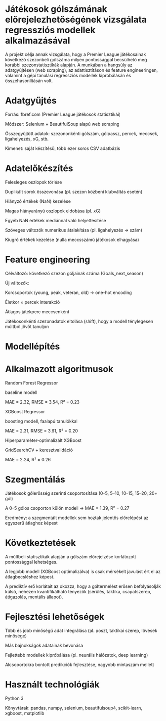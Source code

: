 # Játékosok gólszámának előrejelezhetőségének vizsgálata regressziós modellek alkalmazásával

A projekt célja annak vizsgálata, hogy a Premier League játékosainak következő szezonbeli gólszáma milyen pontossággal becsülhető meg korábbi szezonstatisztikák alapján. A munkában a hangsúly az adatgyűjtésen (web scraping), az adattisztításon és feature engineeringen, valamint a gépi tanulási regressziós modellek kipróbálásán és összehasonlításán volt.

# Adatgyűjtés

Forrás: fbref.com
 (Premier League játékosok statisztikái)

Módszer: Selenium + BeautifulSoup alapú web scraping

Összegyűjtött adatok: szezononkénti gólszám, gólpassz, percek, meccsek, ligahelyezés, xG, stb.

Kimenet: saját készítésű, több ezer soros CSV adatbázis

# Adatelőkészítés

Felesleges oszlopok törlése

Duplikált sorok összevonása (pl. szezon közbeni klubváltás esetén)

Hiányzó értékek (NaN) kezelése

Magas hiányarányú oszlopok eldobása (pl. xG)

Egyéb NaN értékek mediánnal való helyettesítése

Szöveges változók numerikus átalakítása (pl. ligahelyezés → szám)

Kiugró értékek kezelése (nulla meccsszámú játékosok elhagyása)

# Feature engineering

Célváltozó: következő szezon góljainak száma (Goals_next_season)

Új változók:

Korcsoportok (young, peak, veteran, old) → one-hot encoding

Életkor × percek interakció

Átlagos játékperc meccsenként

Játékosonkénti szezonadatok eltolása (shift), hogy a modell ténylegesen múltból jövőt tanuljon

# Modellépítés
# Alkalmazott algoritmusok

Random Forest Regressor

baseline modell

MAE = 2.32, RMSE = 3.54, R² = 0.23

XGBoost Regressor

boosting modell, faalapú tanulókkal

MAE = 2.31, RMSE = 3.61, R² = 0.20

Hiperparaméter-optimalizált XGBoost

GridSearchCV + keresztvalidáció

MAE = 2.24, R² = 0.26

# Szegmentálás

Játékosok gólerősség szerinti csoportosítása (0–5, 5–10, 10–15, 15–20, 20+ gól)

A 0–5 gólos csoporton külön modell → MAE = 1.39, R² = 0.27

Eredmény: a szegmentált modellek sem hoztak jelentős előrelépést az egyszerű átlaghoz képest

# Következtetések

A múltbeli statisztikák alapján a gólszám előrejelzése korlátozott pontossággal lehetséges.

A legjobb modell (XGBoost optimalizálva) is csak mérsékelt javulást ért el az átlagbecsléshez képest.

A prediktív erő korlátait az okozza, hogy a góltermelést erősen befolyásolják külső, nehezen kvantifikálható tényezők (sérülés, taktika, csapatszerep, átigazolás, mentális állapot).

# Fejlesztési lehetőségek

Több és jobb minőségű adat integrálása (pl. poszt, taktikai szerep, lövések minősége)

Más bajnokságok adatainak bevonása

Fejlettebb modellek kipróbálása (pl. neurális hálózatok, deep learning)

Alcsoportokra bontott predikciók fejlesztése, nagyobb mintaszám mellett

# Használt technológiák

Python 3

Könyvtárak: pandas, numpy, selenium, beautifulsoup4, scikit-learn, xgboost, matplotlib
